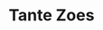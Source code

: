 ---
title: "Tante Zoes"
address: "1a Crowe Street, Temple Bar, Co. Dublin, 2"
tel: "+353 (0)1 679 4407"
county: "Dublin"
category: "French Restaurants"
type: "Content"
lat: "53.339393615722656"
lng: "-6.262884140014648"
---